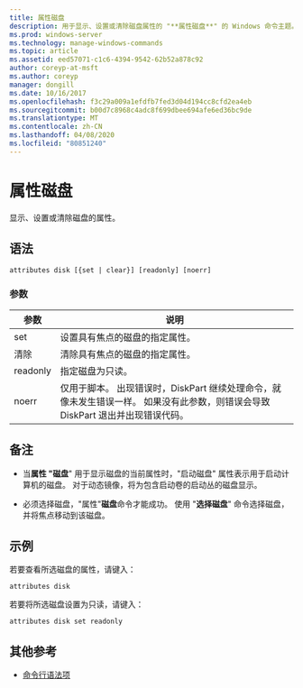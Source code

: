 ```yaml
---
title: 属性磁盘
description: 用于显示、设置或清除磁盘属性的 "**属性磁盘**" 的 Windows 命令主题。
ms.prod: windows-server
ms.technology: manage-windows-commands
ms.topic: article
ms.assetid: eed57071-c1c6-4394-9542-62b52a878c92
author: coreyp-at-msft
ms.author: coreyp
manager: dongill
ms.date: 10/16/2017
ms.openlocfilehash: f3c29a009a1efdfb7fed3d04d194cc8cfd2ea4eb
ms.sourcegitcommit: b00d7c8968c4adc8f699dbee694afe6ed36bc9de
ms.translationtype: MT
ms.contentlocale: zh-CN
ms.lasthandoff: 04/08/2020
ms.locfileid: "80851240"
---
```

# <a name="attributes-disk"></a>属性磁盘

显示、设置或清除磁盘的属性。

## <a name="syntax"></a>语法

```
attributes disk [{set | clear}] [readonly] [noerr]
```

### <a name="parameters"></a>参数

| 参数 | 说明 |
| --------- | ----------- |
| set | 设置具有焦点的磁盘的指定属性。 |
| 清除 | 清除具有焦点的磁盘的指定属性。 |
| readonly | 指定磁盘为只读。 |
| noerr | 仅用于脚本。 出现错误时，DiskPart 继续处理命令，就像未发生错误一样。 如果没有此参数，则错误会导致 DiskPart 退出并出现错误代码。 |

## <a name="remarks"></a>备注

-   当**属性 "磁盘**" 用于显示磁盘的当前属性时，"启动磁盘" 属性表示用于启动计算机的磁盘。 对于动态镜像，将为包含启动卷的启动丛的磁盘显示。

-   必须选择磁盘，"属性"**磁盘**命令才能成功。 使用 "**选择磁盘**" 命令选择磁盘，并将焦点移动到该磁盘。

## <a name="examples"></a><a name=BKMK_examples></a>示例

若要查看所选磁盘的属性，请键入：

```
attributes disk
```

若要将所选磁盘设置为只读，请键入：

```
attributes disk set readonly
```

## <a name="additional-references"></a>其他参考

- [命令行语法项](command-line-syntax-key.md)
